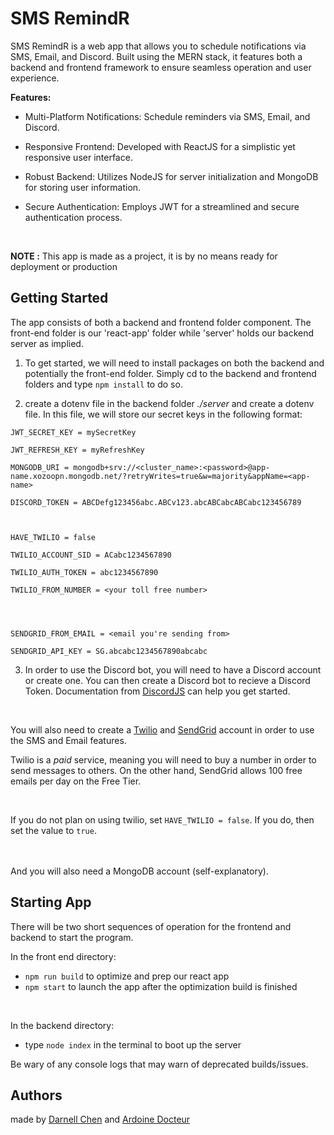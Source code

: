 # SMS RemindR

SMS RemindR is a web app that allows you to schedule notifications via SMS, Email, and Discord. Built using the MERN stack, it features both a backend and frontend framework to ensure seamless operation and user experience.

**Features:** 

- Multi-Platform Notifications: Schedule reminders via SMS, Email, and Discord.

- Responsive Frontend: Developed with ReactJS for a simplistic yet responsive user interface.

- Robust Backend: Utilizes NodeJS for server initialization and MongoDB for storing user information.

- Secure Authentication: Employs JWT for a streamlined and secure authentication process.

<br>

**NOTE :**  This app is made as a project, it is by no means ready for deployment or production

## Getting Started

The app consists of both a backend and frontend folder component. The front-end folder is our 'react-app' folder while 'server' holds our backend server as implied.

1. To get started, we will need to install packages on both the backend and potentially the front-end folder.
Simply cd to the backend and frontend folders and type `npm install` to do so.

2. create a dotenv file in the backend folder *./server* and create a dotenv file. In this file, we will store our secret keys in the following format:

```
JWT_SECRET_KEY = mySecretKey

JWT_REFRESH_KEY = myRefreshKey

MONGODB_URI = mongodb+srv://<cluster_name>:<password>@app-name.xozoopn.mongodb.net/?retryWrites=true&w=majority&appName=<app-name>

DISCORD_TOKEN = ABCDefg123456abc.ABCv123.abcABCabcABCabc123456789



HAVE_TWILIO = false

TWILIO_ACCOUNT_SID = ACabc1234567890

TWILIO_AUTH_TOKEN = abc1234567890

TWILIO_FROM_NUMBER = <your toll free number>




SENDGRID_FROM_EMAIL = <email you're sending from>

SENDGRID_API_KEY = SG.abcabc1234567890abcabc
```

3. In order to use the Discord bot, you will need to have a Discord account or create one. You can then create a Discord bot to recieve a Discord Token. Documentation from [DiscordJS](https://discord.js.org/) can help you get started.
<br>

You will also need to create a [Twilio](https://www.twilio.com/en-us) and [SendGrid](https://sendgrid.com/en-us) account in order to use the SMS and Email features. 

Twilio is a *paid* service, meaning you will need to buy a number in order to send messages to others. On the other hand, SendGrid allows 100 free emails per day on the Free Tier.

<br>

If you do not plan on using twilio, set `HAVE_TWILIO = false`. If you do, then set the value to `true`.

<br>
<br>
And you will also need a MongoDB account (self-explanatory).

## Starting App
There will be two short sequences of operation for the frontend and backend to start the program.

In the front end directory:
- `npm run build` to optimize and prep our react app
- `npm start` to launch the app after the optimization build is finished

<br>

In the backend directory:
- type `node index` in the terminal to boot up the server

Be wary of any console logs that may warn of deprecated builds/issues.

## Authors

made by [Darnell Chen](https://github.com/Darnell-Chen) and [Ardoine Docteur](https://github.com/ArdoineDocteur)


